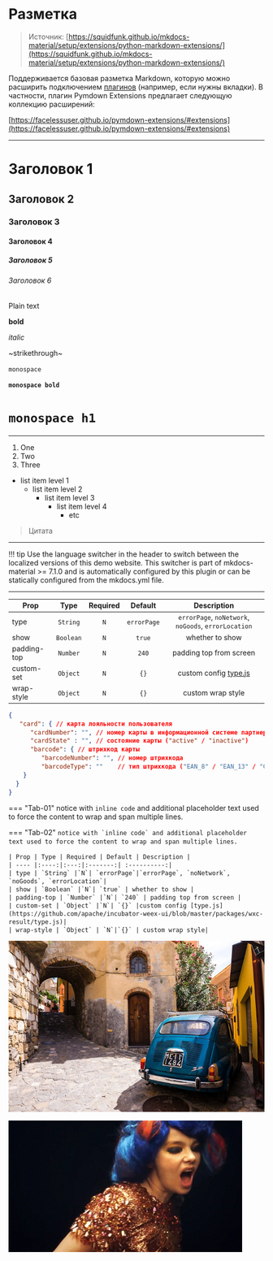# Разметка

> Источник: [https://squidfunk.github.io/mkdocs-material/setup/extensions/python-markdown-extensions/](https://squidfunk.github.io/mkdocs-material/setup/extensions/python-markdown-extensions/)

Поддерживается базовая разметка Markdown, которую можно расширить подключением [плагинов](plugins.md) (например, если нужны вкладки). В частности, плагин Pymdown Extensions предлагает следующую коллекцию расширений:

[https://facelessuser.github.io/pymdown-extensions/#extensions](https://facelessuser.github.io/pymdown-extensions/#extensions)

---

# Заголовок 1

## Заголовок 2

### Заголовок 3

#### Заголовок 4

##### Заголовок 5

###### Заголовок 6

Plain text 

**bold** 

_italic_

~strikethrough~

`monospace`

**`monospace bold`**

# `monospace h1`

---

1. One
2. Two
3. Three


* list item level 1
   * list item level 2
      * list item level 3
         * list item level 4
            * etc


> Цитата

---

!!! tip Use the language switcher in the header to switch between the localized versions of this demo website. This switcher is part of mkdocs-material >= 7.1.0 and is automatically configured by this plugin or can be statically configured from the mkdocs.yml file.

---

| Prop | Type | Required | Default | Description |
| ---- |:----:|:---:|:-------:| :----------:|
| type | `String` |`N`| `errorPage`|`errorPage`, `noNetwork`, `noGoods`, `errorLocation`|
| show | `Boolean` |`N`| `true` | whether to show |
| padding-top | `Number` |`N`| `240` | padding top from screen |
| custom-set | `Object` |`N`| `{}` |custom config [type.js](https://github.com/apache/incubator-weex-ui/blob/master/packages/wxc-result/type.js)|
| wrap-style | `Object` | `N`|`{}` | custom wrap style|

```json
{
   "card": { // карта лояльности пользователя
      "cardNumber": "", // номер карты в информационной системе партнера
      "cardState" : "", // состояние карты ("active" / "inactive")
      "barcode": { // штрихкод карты
         "barcodeNumber": "", // номер штрихкода
         "barcodeType": ""    // тип штрихкода ("EAN_8" / "EAN_13" / "CODE_128" / "UPC_A" / "QR_CODE")
    }
  }
}
```

=== "Tab-01"
    notice with `inline code` and additional placeholder text used
    to force the content to wrap and span multiple lines.

=== "Tab-02"
    ```
    notice with `inline code` and additional placeholder text used
    to force the content to wrap and span multiple lines.
    ```

    | Prop | Type | Required | Default | Description |
    | ---- |:----:|:---:|:-------:| :----------:|
    | type | `String` |`N`| `errorPage`|`errorPage`, `noNetwork`, `noGoods`, `errorLocation`|
    | show | `Boolean` |`N`| `true` | whether to show |
    | padding-top | `Number` |`N`| `240` | padding top from screen |
    | custom-set | `Object` |`N`| `{}` |custom config [type.js](https://github.com/apache/incubator-weex-ui/blob/master/packages/wxc-result/type.js)|
    | wrap-style | `Object` | `N`|`{}` | custom wrap style|

![jpg](assets/jpg.jpg)

![gif](assets/gif.gif)

